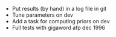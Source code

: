 
* Put results (by hand) in a log file in git
* Tune parameters on dev
* Add a task for computing priors on dev
* Full tests with gigaword afp dec 1996
